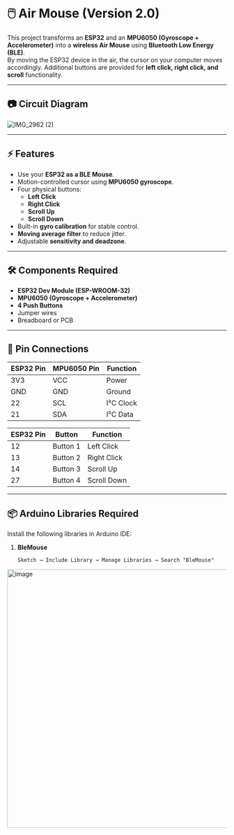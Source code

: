 # 🖱️ Air Mouse (Version 2.0)

This project transforms an **ESP32** and an **MPU6050 (Gyroscope + Accelerometer)** into a **wireless Air Mouse** using **Bluetooth Low Energy (BLE)**.  
By moving the ESP32 device in the air, the cursor on your computer moves accordingly. Additional buttons are provided for **left click, right click, and scroll** functionality.  

---

## 📷 Circuit Diagram

![IMG_2962 (2)](https://github.com/user-attachments/assets/85f1796a-e780-4030-9029-ef5a011791b4)



---

## ⚡ Features

- Use your **ESP32 as a BLE Mouse**.
- Motion-controlled cursor using **MPU6050 gyroscope**.
- Four physical buttons:
  - **Left Click**
  - **Right Click**
  - **Scroll Up**
  - **Scroll Down**
- Built-in **gyro calibration** for stable control.
- **Moving average filter** to reduce jitter.
- Adjustable **sensitivity and deadzone**.

---

## 🛠️ Components Required

- **ESP32 Dev Module (ESP-WROOM-32)**
- **MPU6050 (Gyroscope + Accelerometer)**
- **4 Push Buttons**
- Jumper wires
- Breadboard or PCB

---

## 🔌 Pin Connections

| ESP32 Pin | MPU6050 Pin | Function         |
|-----------|-------------|------------------|
| 3V3       | VCC         | Power            |
| GND       | GND         | Ground           |
| 22        | SCL         | I²C Clock        |
| 21        | SDA         | I²C Data         |

| ESP32 Pin | Button      | Function         |
|-----------|-------------|------------------|
| 12        | Button 1    | Left Click       |
| 13        | Button 2    | Right Click      |
| 14        | Button 3    | Scroll Up        |
| 27        | Button 4    | Scroll Down      |

---

## 📦 Arduino Libraries Required

Install the following libraries in Arduino IDE:

1. **BleMouse**  
   ```arduino
   Sketch → Include Library → Manage Libraries → Search "BleMouse"

<img width="747" height="592" alt="image" src="https://github.com/user-attachments/assets/b23ebeca-0c2c-4db6-bfd6-6db748585c25" />

